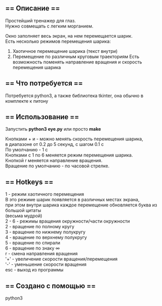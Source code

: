 ## ==	Описание	==
Простейший тренажер для глаз.  
Нужно совмещать с легким морганием.  
  
Окно заполняет весь экран, на нем перемещается шарик.  
Есть несколько режимов перемещения шарика:  
1. Хаотичное перемещение шарика (текст внутри)  
2. Перемещение по различным круговым траекториям
Есть возможность поменять направление вращения и скорость  
перемещения шарика
## ==	Что потребуется	==
Потребуется python3, а также библиотека tkinter, она обычно в комплекте к питону

## ==	Использование	== 
Запустить **python3 eye.py** или просто **make**

Кнопками + и - можно менять скорость перемещения шарика,  
в диапазоне от 0.2 до 5 секунд, с шагом 0.1 с  
По умолчанию - 1 с  
Кнопками с 1 по 6 меняется режим перемещения шарика.  
Кнопкой r меняется направление вращения.  
Вращение по умолчанию - по часовой стрелке.  

## == Hotkeys ==
1 - режим хаотичного перемещения  
В это режиме шарик появляется в различных местах экрана,  
при этом внутри шарика каждое перемещение обновляется буква из большой цитаты  
(весьма мудрой)  
2 - 6 - режимы вращения окружности/части окружности  
2 - вращение по полному кругу  
3 - вращение по нижнему полукругу  
4 - вращение по верхнему полукругу  
5 - вращение по спирали  
6 - вращение по знаку ∞  
r - смена направления вращения  
'+' - увеличение скорости вращения/перемещения  
'-' - уменьшение скорости вращения  
esc - выход из программы

## ==	Создано с помощью	==
python3  
